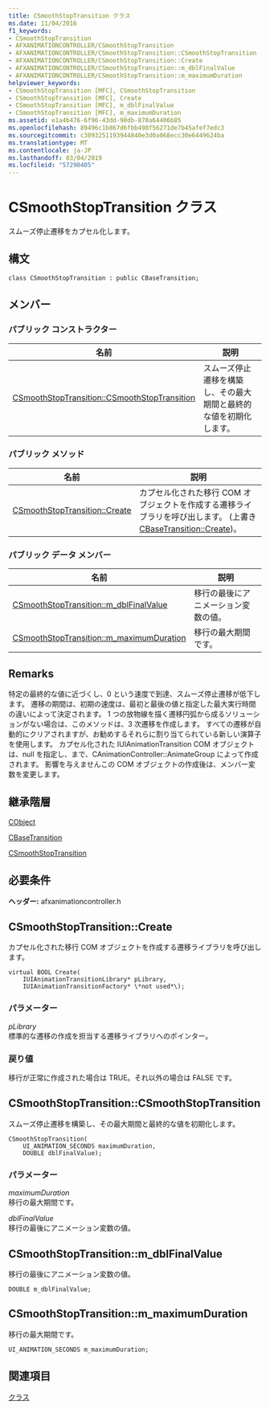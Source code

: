 ```yaml
---
title: CSmoothStopTransition クラス
ms.date: 11/04/2016
f1_keywords:
- CSmoothStopTransition
- AFXANIMATIONCONTROLLER/CSmoothStopTransition
- AFXANIMATIONCONTROLLER/CSmoothStopTransition::CSmoothStopTransition
- AFXANIMATIONCONTROLLER/CSmoothStopTransition::Create
- AFXANIMATIONCONTROLLER/CSmoothStopTransition::m_dblFinalValue
- AFXANIMATIONCONTROLLER/CSmoothStopTransition::m_maximumDuration
helpviewer_keywords:
- CSmoothStopTransition [MFC], CSmoothStopTransition
- CSmoothStopTransition [MFC], Create
- CSmoothStopTransition [MFC], m_dblFinalValue
- CSmoothStopTransition [MFC], m_maximumDuration
ms.assetid: e1a4b476-6f96-43dd-90db-870a64406b85
ms.openlocfilehash: 89496c1b867d6fbb498f56271de7b45afef7edc3
ms.sourcegitcommit: c3093251193944840e3d0a068ecc30e6449624ba
ms.translationtype: MT
ms.contentlocale: ja-JP
ms.lasthandoff: 03/04/2019
ms.locfileid: "57290405"
---
```

# <a name="csmoothstoptransition-class"></a>CSmoothStopTransition クラス

スムーズ停止遷移をカプセル化します。

## <a name="syntax"></a>構文

```
class CSmoothStopTransition : public CBaseTransition;
```

## <a name="members"></a>メンバー

### <a name="public-constructors"></a>パブリック コンストラクター

|名前|説明|
|----------|-----------------|
|[CSmoothStopTransition::CSmoothStopTransition](#csmoothstoptransition)|スムーズ停止遷移を構築し、その最大期間と最終的な値を初期化します。|

### <a name="public-methods"></a>パブリック メソッド

|名前|説明|
|----------|-----------------|
|[CSmoothStopTransition::Create](#create)|カプセル化された移行 COM オブジェクトを作成する遷移ライブラリを呼び出します。 (上書き[CBaseTransition::Create](../../mfc/reference/cbasetransition-class.md#create))。|

### <a name="public-data-members"></a>パブリック データ メンバー

|名前|説明|
|----------|-----------------|
|[CSmoothStopTransition::m_dblFinalValue](#m_dblfinalvalue)|移行の最後にアニメーション変数の値。|
|[CSmoothStopTransition::m_maximumDuration](#m_maximumduration)|移行の最大期間です。|

## <a name="remarks"></a>Remarks

特定の最終的な値に近づくし、0 という速度で到達、スムーズ停止遷移が低下します。 遷移の期間は、初期の速度は、最初と最後の値と指定した最大実行時間の違いによって決定されます。 1 つの放物線を描く遷移円弧から成るソリューションがない場合は、このメソッドは、3 次遷移を作成します。 すべての遷移が自動的にクリアされますが、お勧めするそれらに割り当てられている新しい演算子を使用します。 カプセル化された IUIAnimationTransition COM オブジェクトは、null を指定し、まで、CAnimationController::AnimateGroup によって作成されます。 影響を与えませんこの COM オブジェクトの作成後は、メンバー変数を変更します。

## <a name="inheritance-hierarchy"></a>継承階層

[CObject](../../mfc/reference/cobject-class.md)

[CBaseTransition](../../mfc/reference/cbasetransition-class.md)

[CSmoothStopTransition](../../mfc/reference/csmoothstoptransition-class.md)

## <a name="requirements"></a>必要条件

**ヘッダー:** afxanimationcontroller.h

##  <a name="create"></a>  CSmoothStopTransition::Create

カプセル化された移行 COM オブジェクトを作成する遷移ライブラリを呼び出します。

```
virtual BOOL Create(
    IUIAnimationTransitionLibrary* pLibrary,
    IUIAnimationTransitionFactory* \*not used*\);
```

### <a name="parameters"></a>パラメーター

*pLibrary*<br/>
標準的な遷移の作成を担当する遷移ライブラリへのポインター。

### <a name="return-value"></a>戻り値

移行が正常に作成された場合は TRUE。それ以外の場合は FALSE です。

##  <a name="csmoothstoptransition"></a>  CSmoothStopTransition::CSmoothStopTransition

スムーズ停止遷移を構築し、その最大期間と最終的な値を初期化します。

```
CSmoothStopTransition(
    UI_ANIMATION_SECONDS maximumDuration,
    DOUBLE dblFinalValue);
```

### <a name="parameters"></a>パラメーター

*maximumDuration*<br/>
移行の最大期間です。

*dblFinalValue*<br/>
移行の最後にアニメーション変数の値。

##  <a name="m_dblfinalvalue"></a>  CSmoothStopTransition::m_dblFinalValue

移行の最後にアニメーション変数の値。

```
DOUBLE m_dblFinalValue;
```

##  <a name="m_maximumduration"></a>  CSmoothStopTransition::m_maximumDuration

移行の最大期間です。

```
UI_ANIMATION_SECONDS m_maximumDuration;
```

## <a name="see-also"></a>関連項目

[クラス](../../mfc/reference/mfc-classes.md)
